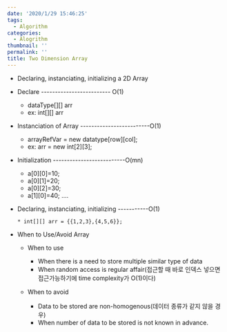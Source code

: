```yaml
---
date: '2020/1/29 15:46:25'
tags:
  - Algorithm
categories:
  - Alogrithm
thumbnail: ''
permalink: ''
title: Two Dimension Array
---
```


* Declaring, instanciating, initializing a 2D Array

<!-- more -->

  * Declare               ------------------------- O(1)
    * dataType[][] arr
    * ex: int[][] arr

  * Instanciation of Array -------------------------O(1)
    * arrayRefVar = new datatype[row][col];
    * ex: arr = new int[2][3];

  * Initialization        --------------------------O(mn)
    * a[0][0]=10;
    * a[0][1]=20;
    * a[0][2]=30;
    * a[1][0]=40;
      ....


  * Declaring, instanciating, initializing -----------O(1)
    ```
    * int[][] arr = {{1,2,3},{4,5,6}};  
    ```

* When to Use/Avoid Array
  * When to use
      * When there is a need to store multiple similar type of data
      * When random access is regular affair(접근할 때 바로 인덱스 넣으면 접근가능하기에 time complexity가 O(1)이다)

  * When to avoid
      * Data to be stored are non-homogenous(데이터 종류가 같지 않을 경우)
      * When number of data to be stored is not known in advance.